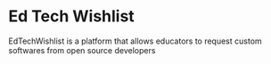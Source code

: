 # Ed Tech Wishlist

EdTechWishlist is a platform that allows educators to request custom softwares from open source developers

